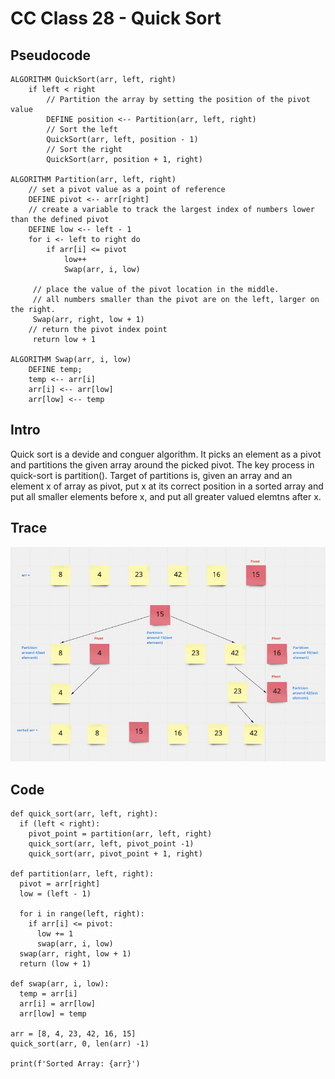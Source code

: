 # CC Class 28 - Quick Sort

## Pseudocode
```
ALGORITHM QuickSort(arr, left, right)
    if left < right
        // Partition the array by setting the position of the pivot value
        DEFINE position <-- Partition(arr, left, right)
        // Sort the left
        QuickSort(arr, left, position - 1)
        // Sort the right
        QuickSort(arr, position + 1, right)

ALGORITHM Partition(arr, left, right)
    // set a pivot value as a point of reference
    DEFINE pivot <-- arr[right]
    // create a variable to track the largest index of numbers lower than the defined pivot
    DEFINE low <-- left - 1
    for i <- left to right do
        if arr[i] <= pivot
            low++
            Swap(arr, i, low)

     // place the value of the pivot location in the middle.
     // all numbers smaller than the pivot are on the left, larger on the right.
     Swap(arr, right, low + 1)
    // return the pivot index point
     return low + 1

ALGORITHM Swap(arr, i, low)
    DEFINE temp;
    temp <-- arr[i]
    arr[i] <-- arr[low]
    arr[low] <-- temp
```

## Intro

Quick sort is a devide and conguer algorithm. It picks an element as a pivot and partitions the given array around the picked pivot. The key process in quick-sort is partition(). Target of partitions is, given an array and an element x of array as pivot, put x at its correct position in a sorted array and put all smaller elements before x, and put all greater valued elemtns after x.


## Trace

![quick-sort](https://github.com/kevinhenry/data-structures-and-algorithms/blob/main/python/code_challenges/img/quick-sort.jpg)


## Code

```
def quick_sort(arr, left, right):
  if (left < right):
    pivot_point = partition(arr, left, right)
    quick_sort(arr, left, pivot_point -1)
    quick_sort(arr, pivot_point + 1, right)

def partition(arr, left, right):
  pivot = arr[right]
  low = (left - 1)

  for i in range(left, right):
    if arr[i] <= pivot:
      low += 1
      swap(arr, i, low)
  swap(arr, right, low + 1)
  return (low + 1)

def swap(arr, i, low):
  temp = arr[i]
  arr[i] = arr[low]
  arr[low] = temp

arr = [8, 4, 23, 42, 16, 15]
quick_sort(arr, 0, len(arr) -1)

print(f'Sorted Array: {arr}')
```
